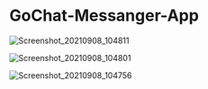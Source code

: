 # GoChat-Messanger-App

![Screenshot_20210908_104811](https://user-images.githubusercontent.com/69077477/132451537-3368634c-fbc1-4a02-b567-ae0f5b942657.jpg)

![Screenshot_20210908_104801](https://user-images.githubusercontent.com/69077477/132451693-d4eff30c-5e11-45a8-b354-abda8662c5c5.jpg)

![Screenshot_20210908_104756](https://user-images.githubusercontent.com/69077477/132451818-033cb298-c92b-4804-aa82-c8140a5153bd.jpg)
